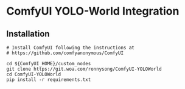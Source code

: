 # ComfyUI YOLO-World Integration

## Installation
```
# Install ComfyUI following the instructions at
# https://github.com/comfyanonymous/ComfyUI

cd ${ComfyUI_HOME}/custom_nodes
git clone https://git.woa.com/ronnysong/ComfyUI-YOLOWorld
cd ComfyUI-YOLOWorld
pip install -r requirements.txt
```

